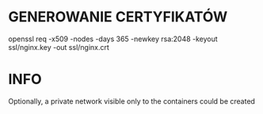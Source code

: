 # GENEROWANIE CERTYFIKATÓW
openssl req -x509 -nodes -days 365 -newkey rsa:2048 -keyout ssl/nginx.key -out ssl/nginx.crt

# INFO
Optionally, a private network visible only to the containers could be created
